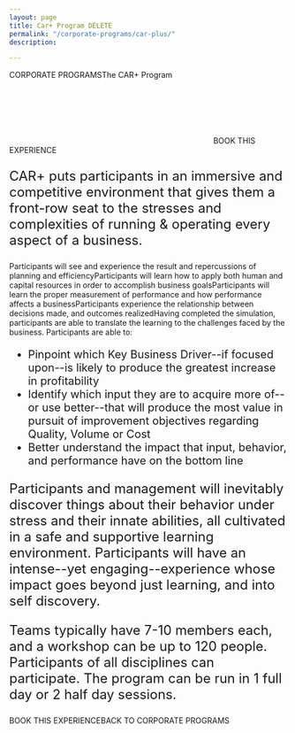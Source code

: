 ```yaml
---
layout: page
title: Car+ Program DELETE
permalink: "/corporate-programs/car-plus/"
description: 

---
```

CORPORATE PROGRAMSThe CAR+ Program<span style="color: #ffffff;">The CAR+ Simulation teaches participants basic business skills by focusing on how to continuously improve by using the operational processes of a large-scale manufacturing business.</span><span style="color: #ffffff;">By thinking hard about the business inputs of staff, time, resources, information, and processes, participants gain an understanding of how to identify opportunities for improvement within the business. They gain a dramatic appreciation for the relationship between quality, volume, and cost inside a classic business operational structure.</span>BOOK THIS EXPERIENCE
<p style="font-size: 24px;">CAR+ puts participants in an immersive and competitive environment that gives them a front-row seat to the stresses and complexities of running &amp; operating every aspect of a business.</p>
Participants will see and experience the result and repercussions of planning and efficiencyParticipants will learn how to apply both human and capital resources in order to accomplish business goalsParticipants will learn the proper measurement of performance and how performance affects a businessParticipants experience the relationship between decisions made, and outcomes realizedHaving completed the simulation, participants are able to translate the learning to the challenges faced by the business. Participants are able to:
<ul style="font-size: 20px;">
 	<li style="font-weight: 400;"><span style="font-weight: 400;">Pinpoint which Key Business Driver--if focused upon--is likely to produce the greatest increase in profitability</span></li>
 	<li style="font-weight: 400;"><span style="font-weight: 400;">Identify which input they are to acquire more of--or use better--that will produce the most value in pursuit of improvement objectives regarding Quality, Volume or Cost</span></li>
 	<li style="font-weight: 400;"><span style="font-weight: 400;">Better understand the impact that input, behavior, and performance have on the bottom line</span></li>
</ul>

<p style="font-size: 24px;">Participants and management will inevitably discover things about their behavior under stress and their innate abilities, all cultivated in a safe and supportive learning environment. Participants will have an intense--yet engaging--experience whose impact goes beyond just learning, and into self discovery.</p>

<p style="font-size: 24px;">Teams typically have 7-10 members each, and a workshop can be up to 120 people. Participants of all disciplines can participate. The program can be run in 1 full day or 2 half day sessions.</p>
BOOK THIS EXPERIENCEBACK TO CORPORATE PROGRAMS
